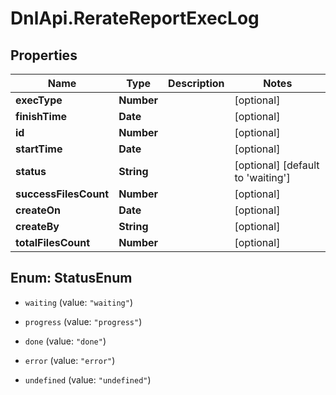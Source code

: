 # DnlApi.RerateReportExecLog

## Properties
Name | Type | Description | Notes
------------ | ------------- | ------------- | -------------
**execType** | **Number** |  | [optional] 
**finishTime** | **Date** |  | [optional] 
**id** | **Number** |  | [optional] 
**startTime** | **Date** |  | [optional] 
**status** | **String** |  | [optional] [default to &#39;waiting&#39;]
**successFilesCount** | **Number** |  | [optional] 
**createOn** | **Date** |  | [optional] 
**createBy** | **String** |  | [optional] 
**totalFilesCount** | **Number** |  | [optional] 


<a name="StatusEnum"></a>
## Enum: StatusEnum


* `waiting` (value: `"waiting"`)

* `progress` (value: `"progress"`)

* `done` (value: `"done"`)

* `error` (value: `"error"`)

* `undefined` (value: `"undefined"`)




